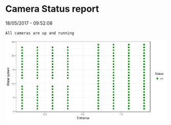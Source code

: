 Camera Status report
================
18/05/2017 - 09:52:08

    All cameras are up and running

![](camreport_files/figure-markdown_github/unnamed-chunk-2-1.png)
